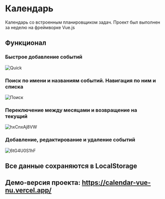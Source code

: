 # Календарь
  Календарь со встроенным планировщиком задач. Проект был выполнен за неделю на фреймворке Vue.js
  
## Функционал
  
### Быстрое добавление событий
  ![Quick](https://user-images.githubusercontent.com/108856788/205888468-5ab528d2-44aa-4bba-9c62-61b5870a3c50.gif)

### Поиск по имени и названиям событий. Навигация по ним и списка
  ![Поиск](https://user-images.githubusercontent.com/108856788/205887312-7b7dba36-c0b3-41e8-8ebf-e2c9d3171315.gif)

### Переключение между месяцами и возвращение на текущий
  ![hxCnxAj8VW](https://user-images.githubusercontent.com/108856788/205890719-6842fc9f-df49-41f6-8550-dd724fd172f7.gif)

### Добавление, редактирование и удаление событий
  ![6tG4U0S1hF](https://user-images.githubusercontent.com/108856788/205892931-25e90691-a11c-4d16-9a49-98eeef1d8054.gif)

## Все данные сохраняются в LocalStorage

## Демо-версия проекта: https://calendar-vue-nu.vercel.app/
